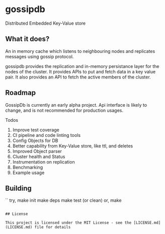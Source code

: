 # gossipdb
Distributed Embedded Key-Value store

## What it does?
An in memory cache which listens to neighbouring nodes and replicates
messages using gossip protocol.

gossipdb provides the replication and in-memory persistance layer for
the nodes of the cluster. It provides APIs to put and fetch data in
a key value pair. It also provides an API to fetch the active members of the cluster.

## Roadmap

GossipDb is currently an early alpha project. Api interface is likely to
change, and is not recommended for production usages.

Todos
1. Improve test coverage
2. CI pipeline and code linting tools
3. Config Objects for DB
4. Better capability from Key-Value store, like ttl, and deletes
5. Improved Object parser
6. Cluster health and Status
7. Instrumentation on replication
8. Benchmarking
9. Example usage

## Building

``
try,
  make init
  make deps
  make test (or clean)
or,
  make
```

## License

This project is licensed under the MIT License - see the [LICENSE.md](LICENSE.md) file for details
